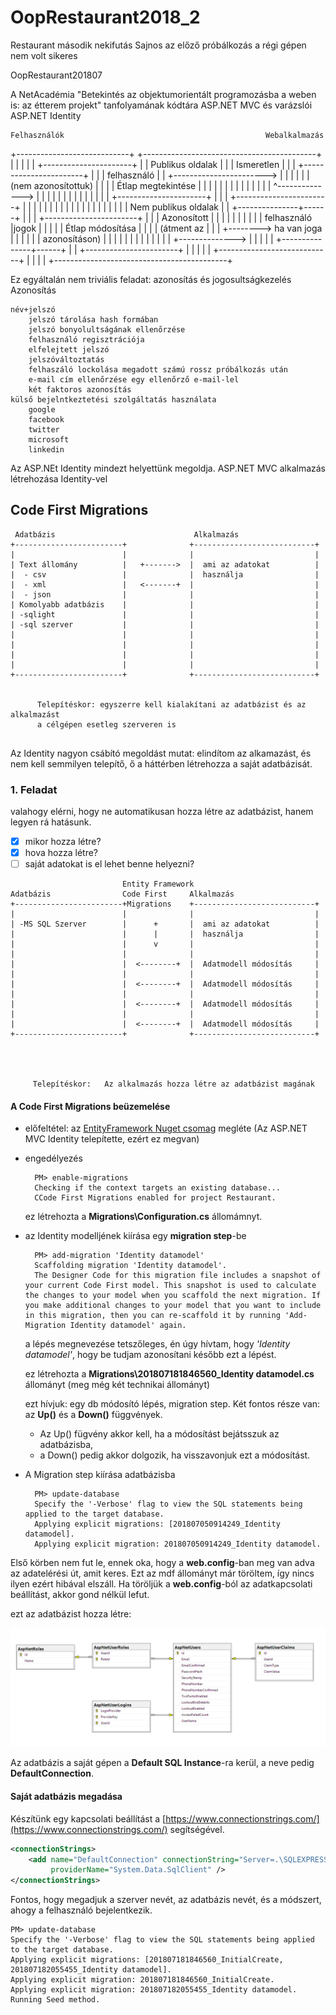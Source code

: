 # OopRestaurant2018_2
Restaurant második nekifutás
Sajnos az előző próbálkozás a régi gépen nem volt sikeres

OopRestaurant201807

A NetAcadémia "Betekintés az objektumorientált programozásba a weben is: az étterem projekt" tanfolyamának kódtára
ASP.NET MVC és varázslói
ASP.NET Identity

    Felhasználók                                             Webalkalmazás

+----------------------------+                            +-------------------------------------------+
|                            |                            |                                           |
|  +----------------------+  |                            |     Publikus oldalak                      |
|  | Ismeretlen           |  |                            |   +-----------------------+               |
|  | felhasználó          |  | +----------------------->  |   |                       |               |
|  | (nem azonosítottuk)  |  |                            |   |  Étlap megtekintése   |               |
|  |                      |  |                            |   |                       |               |
|  |                      |  |          ^-------------->  |   |                       |               |
|  |                      |  |          |                 |   |                       |               |
|  +----------------------+  |          |                 |   +-----------------------+               |
|                            |          |                 |                                           |
|                            |          |                 |                                           |
|                            |          |                 |                                           |
|                            |          |                 |     Nem publikus oldalak                  |
|  +---------------+------+  |          |                 |   +-----------------------+               |
|  | Azonosított   |      |  |          |                 |   |                       |               |
|  | felhasználó   |jogok |  |          |                 |   |  Étlap módosítása     |               |
|  | (átment az    |      |  | +--------> ha van joga     |   |                       |               |
|  | azonosításon) |      |  |          |                 |   |                       |               |
|  |               |      |  |          +-------------->  |   |                       |               |
|  +---------------+------+  |                            |   +-----------------------+               |
|                            |                            |                                           |
+----------------------------+                            |                                           |
                                                          |                                           |
                                                          +-------------------------------------------+

Ez egyáltalán nem triviális feladat: azonosítás és jogosultságkezelés
Azonosítás

    név+jelszó
        jelszó tárolása hash formában
        jelszó bonyolultságának ellenőrzése
        felhasználó regisztrációja
        elfelejtett jelszó
        jelszóváltoztatás
        felhaszáló lockolása megadott számú rossz próbálkozás után
        e-mail cím ellenőrzése egy ellenőrző e-mail-lel
        két faktoros azonosítás
    külső bejelntkeztetési szolgáltatás használata
        google
        facebook
        twitter
        microsoft
        linkedin

Az ASP.NEt Identity mindezt helyettünk megoldja.
ASP.NET MVC alkalmazás létrehozása Identity-vel

## Code First Migrations 

 
``` 
 Adatbázis                               Alkalmazás 
+------------------------+              +---------------------------+ 
|                        |              |                           | 
| Text állomány          |   +------->  |  ami az adatokat          | 
|  - csv                 |              |  használja                | 
|  - xml                 |   <-------+  |                           | 
|  - json                |              |                           | 
| Komolyabb adatbázis    |              |                           | 
| -sqlight               |              |                           | 
| -sql szerver           |              |                           | 
|                        |              |                           | 
|                        |              |                           | 
|                        |              |                           | 
|                        |              |                           | 
+------------------------+              +---------------------------+ 
 
 
      Telepítéskor: egyszerre kell kialakítani az adatbázist és az alkalmazást 
      a célgépen esetleg szerveren is
 
``` 
 
Az Identity nagyon csábító megoldást mutat: elindítom az alkamazást, és nem kell semmilyen telepítő, ő a háttérben létrehozza a saját adatbázisát. 
 
### 1. Feladat 
valahogy elérni, hogy ne automatikusan hozza létre az adatbázist, hanem legyen rá hatásunk. 
- [x] mikor hozza létre? 
- [x] hova hozza létre? 
- [ ] saját adatokat is el lehet benne helyezni? 
 
 ``` 
                          Entity Framework 
 Adatbázis                Code First     Alkalmazás 
+------------------------+Migrations    +---------------------------+ 
|                        |              |                           | 
| -MS SQL Szerver        |      +       |  ami az adatokat          | 
|                        |      |       |  használja                | 
|                        |      v       |                           | 
|                        |              |                           | 
|                        |  <--------+  |  Adatmodell módosítás     | 
|                        |              |                           | 
|                        |  <--------+  |  Adatmodell módosítás     | 
|                        |              |                           | 
|                        |  <--------+  |  Adatmodell módosítás     | 
|                        |              |                           | 
|                        |  <--------+  |  Adatmodell módosítás     | 
+------------------------+              +---------------------------+ 


 
  
      Telepítéskor:   Az alkalmazás hozza létre az adatbázist magának 
``` 


 
  
#### A Code First Migrations beüzemelése 
- előfeltétel: az [EntityFramework Nuget csomag](https://www.nuget.org/packages/EntityFramework/) megléte (Az ASP.NET MVC Identity telepítette, ezért ez megvan) 
- engedélyezés 
  ``` 
    PM> enable-migrations 
    Checking if the context targets an existing database... 
    CCode First Migrations enabled for project Restaurant. 
  ``` 
 
  ez létrehozta a **Migrations\Configuration.cs** állomámnyt. 
 
- az Identity modelljének kiírása egy **migration step**-be 
  ``` 
    PM> add-migration 'Identity datamodel' 
    Scaffolding migration 'Identity datamodel'. 
    The Designer Code for this migration file includes a snapshot of your current Code First model. This snapshot is used to calculate the changes to your model when you scaffold the next migration. If you make additional changes to your model that you want to include in this migration, then you can re-scaffold it by running 'Add-Migration Identity datamodel' again. 
  ``` 
  a lépés megnevezése tetszőleges, én úgy hívtam, hogy *'Identity datamodel'*, hogy be tudjam azonosítani később ezt a lépést. 
 
  ez létrehozta a **Migrations\201807181846560_Identity datamodel.cs** állományt (meg még két technikai állományt) 
 
  ezt hívjuk: egy db módosító lépés, migration step. Két fontos része van: az **Up()** és a **Down()** függvények.  
  - Az Up() fügvény akkor kell, ha a módosítást bejátsszuk az adatbázisba,  
  - a Down() pedig akkor dolgozik, ha visszavonjuk ezt a módosítást. 
 
- A Migration step kiírása adatbázisba 
  ``` 
    PM> update-database 
    Specify the '-Verbose' flag to view the SQL statements being applied to the target database. 
    Applying explicit migrations: [201807050914249_Identity datamodel]. 
    Applying explicit migration: 201807050914249_Identity datamodel. 
  ``` 
 
Első körben nem fut le, ennek oka, hogy a **web.config**-ban meg van adva az adatelérési út, amit keres. Ezt az mdf állományt már töröltem, így nincs ilyen ezért hibával elszáll. 
Ha töröljük a **web.config**-ból az adatkapcsolati beállítást, akkor gond nélkül lefut. 

ezt az adatbázist hozza létre: 
 
![adatbázis szerkezet](img/ASP.NET-Identity-Db-Schema.png) 
 
Az adatbázis a saját gépen a **Default SQL Instance**-ra kerül, a neve pedig **DefaultConnection**. 


#### Saját adatbázis megadása 
Készítünk egy kapcsolati beállítást a [https://www.connectionstrings.com/](https://www.connectionstrings.com/) segítségével. 
 
```xml 
<connectionStrings> 
    <add name="DefaultConnection" connectionString="Server=.\SQLEXPRESS;Database=OopRestaurantDb;Trusted_Connection=True" 
         providerName="System.Data.SqlClient" /> 
</connectionStrings> 
``` 
 
Fontos, hogy megadjuk a szerver nevét, az adatbázis nevét, és a módszert, ahogy a felhasználó bejelentkezik. 
 
``` 
PM> update-database
Specify the '-Verbose' flag to view the SQL statements being applied to the target database.
Applying explicit migrations: [201807181846560_InitialCreate, 201807182055455_Identity datamodel].
Applying explicit migration: 201807181846560_InitialCreate.
Applying explicit migration: 201807182055455_Identity datamodel.
Running Seed method.
``` 

